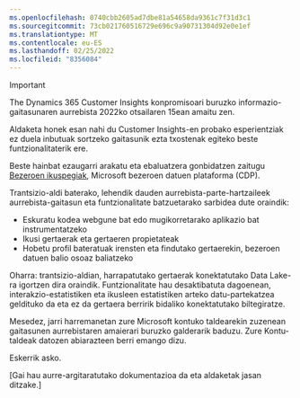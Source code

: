 ```yaml
---
ms.openlocfilehash: 0740cbb2605ad7dbe81a54658da9361c7f31d3c1
ms.sourcegitcommit: 73cb021760516729e696c9a90731304d92e0e1ef
ms.translationtype: MT
ms.contentlocale: eu-ES
ms.lasthandoff: 02/25/2022
ms.locfileid: "8356084"
---
```


> [!IMPORTANT]
> The Dynamics 365 Customer Insights konpromisoari buruzko informazio-gaitasunaren aurrebista 2022ko otsailaren 15ean amaitu zen.  
>
>Aldaketa honek esan nahi du Customer Insights-en probako esperientziak ez duela inbutuak sortzeko gaitasunik ezta txostenak egiteko beste funtzionalitaterik ere.
>
> Beste hainbat ezaugarri arakatu eta ebaluatzera gonbidatzen zaitugu [Bezeroen ikuspegiak](https://dynamics.microsoft.com/ai/customer-insights/), Microsoft bezeroen datuen plataforma (CDP).    
>  
> Trantsizio-aldi baterako, lehendik dauden aurrebista-parte-hartzaileek aurrebista-gaitasun eta funtzionalitate batzuetarako sarbidea dute oraindik:
> 
> - Eskuratu kodea webgune bat edo mugikorretarako aplikazio bat instrumentatzeko 
> - Ikusi gertaerak eta gertaeren propietateak 
> - Hobetu profil bateratuak irensten eta findutako gertaerekin, bezeroen datuen balio osoaz baliatzeko
>  
> Oharra: trantsizio-aldian, harrapatutako gertaerak konektatutako Data Lake-ra igortzen dira oraindik. Funtzionalitate hau desaktibatuta dagoenean, interakzio-estatistiken eta ikusleen estatistiken arteko datu-partekatzea geldituko da eta ez da gertaera berririk bidaliko konektatutako biltegiratze.
>
> Mesedez, jarri harremanetan zure Microsoft kontuko taldearekin zuzenean gaitasunen aurrebistaren amaierari buruzko galderarik baduzu. Zure Kontu-taldeak datozen abiarazteen berri emango dizu. 
>
>Eskerrik asko.


[Gai hau aurre-argitaratutako dokumentazioa da eta aldaketak jasan ditzake.]
